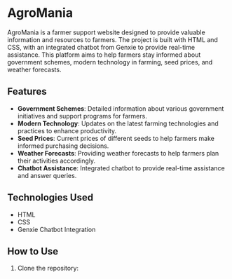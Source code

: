 # AgroMania

AgroMania is a farmer support website designed to provide valuable information and resources to farmers. The project is built with HTML and CSS, with an integrated chatbot from Genxie to provide real-time assistance. This platform aims to help farmers stay informed about government schemes, modern technology in farming, seed prices, and weather forecasts.

## Features

- **Government Schemes**: Detailed information about various government initiatives and support programs for farmers.
- **Modern Technology**: Updates on the latest farming technologies and practices to enhance productivity.
- **Seed Prices**: Current prices of different seeds to help farmers make informed purchasing decisions.
- **Weather Forecasts**: Providing weather forecasts to help farmers plan their activities accordingly.
- **Chatbot Assistance**: Integrated chatbot to provide real-time assistance and answer queries.

## Technologies Used

- HTML
- CSS
- Genxie Chatbot Integration

## How to Use

1. Clone the repository:


